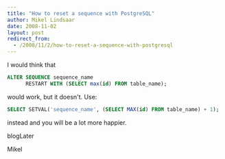 ```yaml
---
title: "How to reset a sequence with PostgreSQL"
author: Mikel Lindsaar
date: 2008-11-02
layout: post
redirect_from:
  - /2008/11/2/how-to-reset-a-sequence-with-postgresql
---
```



I would think that

``` sql
ALTER SEQUENCE sequence_name
      RESTART WITH (SELECT max(id) FROM table_name);
```

would work, but it doesn't. Use:

``` sql
SELECT SETVAL('sequence_name', (SELECT MAX(id) FROM table_name) + 1);
```

instead and you will be a lot more happier.

blogLater

Mikel

